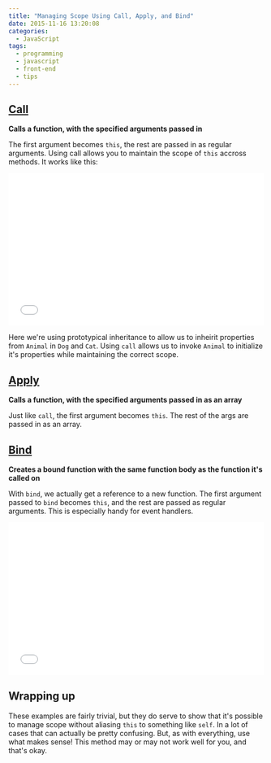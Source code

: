 ```yaml
---
title: "Managing Scope Using Call, Apply, and Bind"
date: 2015-11-16 13:20:08
categories:
  - JavaScript
tags:
  - programming
  - javascript
  - front-end
  - tips
---
```


## [Call](https://developer.mozilla.org/en-US/docs/Web/JavaScript/Reference/Global_Objects/Function/call)

**Calls a function, with the specified arguments passed in**

The first argument becomes `this`, the rest are passed in as regular arguments.
Using call allows you to maintain the scope of `this` accross methods. It works
like this:

<iframe width="100%" height="300" src="//jsfiddle.net/CrowderSoup/xoyf7xt4/embedded/" allowfullscreen="allowfullscreen" frameborder="0"></iframe>

Here we're using prototypical inheritance to allow us to inheirit properties from
`Animal` in `Dog` and `Cat`. Using `call` allows us to invoke `Animal` to initialize
it's properties while maintaining the correct scope.

## [Apply](https://developer.mozilla.org/en-US/docs/Web/JavaScript/Reference/Global_Objects/Function/apply)

**Calls a function, with the specified arguments passed in as an array**

Just like `call`, the first argument becomes `this`. The rest of the args are
passed in as an array.

## [Bind](https://developer.mozilla.org/en-US/docs/Web/JavaScript/Reference/Global_Objects/Function/bind)

**Creates a bound function with the same function body as the function it's called
on**

With `bind`, we actually get a reference to a new function. The first argument
passed to `bind` becomes `this`, and the rest are passed as regular arguments.
This is especially handy for event handlers.

<iframe width="100%" height="300" src="//jsfiddle.net/CrowderSoup/oas0LLhe/embedded/" allowfullscreen="allowfullscreen" frameborder="0"></iframe>

## Wrapping up

These examples are fairly trivial, but they do serve to show that it's possible
to manage scope without aliasing `this` to something like `self`. In a lot of
cases that can actually be pretty confusing. But, as with everything, use what
makes sense! This method may or may not work well for you, and that's okay.
